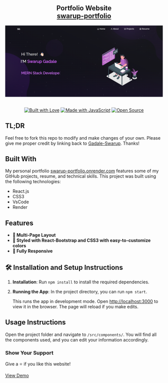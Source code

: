 <h2 align="center">
  Portfolio Website<br/>
  <a href="https://swarup-portfolio.onrender.com" target="_blank">swarup-portfolio</a>
</h2>

<div align="center">
  <img alt="Demo" src="./Images/Demo.png" />
</div>

<br/>

<p align="center">
  <a href="https://forthebadge.com"><img src="https://forthebadge.com/images/badges/built-with-love.svg" alt="Built with Love"></a>
  <a href="https://forthebadge.com"><img src="https://forthebadge.com/images/badges/made-with-javascript.svg" alt="Made with JavaScript"></a>
  <a href="https://forthebadge.com"><img src="https://forthebadge.com/images/badges/open-source.svg" alt="Open Source"></a>
</p>

## TL;DR

Feel free to fork this repo to modify and make changes of your own. Please give me proper credit by linking back to [Gadale-Swarup](https://github.com/Gadale-Swarup/Portfolio/). Thanks!

## Built With

My personal portfolio [swarup-portfolio.onrender.com](https://swarup-portfolio.onrender.com) features some of my GitHub projects, resume, and technical skills. This project was built using the following technologies:

- React.js
- CSS3
- VsCode
- Render

## Features

- **📖 Multi-Page Layout**
- **🎨 Styled with React-Bootstrap and CSS3 with easy-to-customize colors**
- **📱 Fully Responsive**

## 🛠 Installation and Setup Instructions

1. **Installation**: Run `npm install` to install the required dependencies.
2. **Running the App**: In the project directory, you can run `npm start`.

   This runs the app in development mode. Open [http://localhost:3000](http://localhost:3000) to view it in the browser. The page will reload if you make edits.

## Usage Instructions

Open the project folder and navigate to `/src/components/`. You will find all the components used, and you can edit your information accordingly.

### Show Your Support

Give a ⭐ if you like this website!

[View Demo](https://swarup-portfolio.onrender.com)
